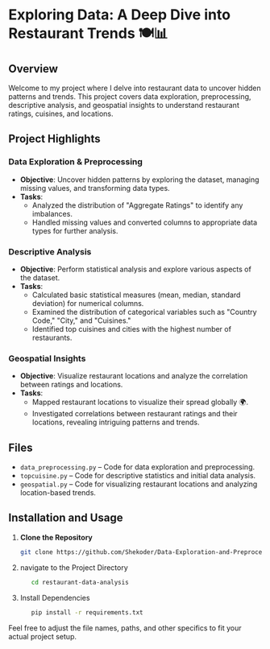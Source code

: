 # Exploring Data: A Deep Dive into Restaurant Trends 🍽📊

## Overview

Welcome to my project where I delve into restaurant data to uncover hidden patterns and trends. This project covers data exploration, preprocessing, descriptive analysis, and geospatial insights to understand restaurant ratings, cuisines, and locations.

## Project Highlights

### Data Exploration & Preprocessing

- **Objective**: Uncover hidden patterns by exploring the dataset, managing missing values, and transforming data types.
- **Tasks**:
  - Analyzed the distribution of "Aggregate Ratings" to identify any imbalances.
  - Handled missing values and converted columns to appropriate data types for further analysis.

### Descriptive Analysis

- **Objective**: Perform statistical analysis and explore various aspects of the dataset.
- **Tasks**:
  - Calculated basic statistical measures (mean, median, standard deviation) for numerical columns.
  - Examined the distribution of categorical variables such as "Country Code," "City," and "Cuisines."
  - Identified top cuisines and cities with the highest number of restaurants.

### Geospatial Insights

- **Objective**: Visualize restaurant locations and analyze the correlation between ratings and locations.
- **Tasks**:
  - Mapped restaurant locations to visualize their spread globally 🌍.
  - Investigated correlations between restaurant ratings and their locations, revealing intriguing patterns and trends.

## Files

- `data_preprocessing.py` – Code for data exploration and preprocessing.
- `topcuisine.py` – Code for descriptive statistics and initial data analysis.
- `geospatial.py` – Code for visualizing restaurant locations and analyzing location-based trends.

## Installation and Usage

1. **Clone the Repository**

   ```bash
   git clone https://github.com/Shekoder/Data-Exploration-and-Preprocessing.git
2. navigate to the Project Directory
   ```bash
      cd restaurant-data-analysis
3. Install Dependencies
   ```bash
      pip install -r requirements.txt


Feel free to adjust the file names, paths, and other specifics to fit your actual project setup.



